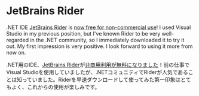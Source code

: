 # JetBrains Rider

.NET IDE [JetBrains Rider](https://www.jetbrains.com/rider/) is [now free for non-commercial use](https://blog.jetbrains.com/blog/2024/10/24/webstorm-and-rider-are-now-free-for-non-commercial-use/)! I used Visual Studio in my previous position, but I've known Rider to be very well-regarded in the .NET community, so I immediately downloaded it to try it out. My first impression is very positive. I look forward to using it more from now on.

.NET用のIDE、[JetBrains Rider](https://www.jetbrains.com/ja-jp/rider/)が[非商用利用が無料になりました](https://blog.jetbrains.com/ja/blog/2024/10/24/webstorm-and-rider-are-now-free-for-non-commercial-use/)！前の仕事でVisual Studioを使用していましたが、.NETコミュニティでRiderが人気であることは知っていました。Riderを早速ダウンロードして使ってみた第一印象はとてもよく、これからの使用が楽しみです。
